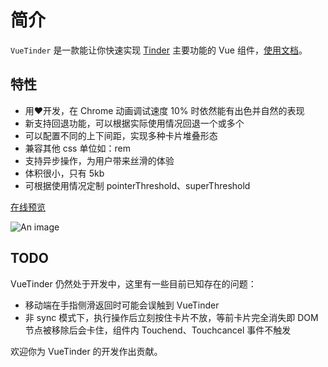 # 简介

`VueTinder` 是一款能让你快速实现 [Tinder](https://tinder.com) 主要功能的 Vue 组件，[使用文档](https://shanlh.github.io/vue-tinder)。

## 特性

- 用❤️开发，在 Chrome 动画调试速度 10% 时依然能有出色并自然的表现
- 新支持回退功能，可以根据实际使用情况回退一个或多个
- 可以配置不同的上下间距，实现多种卡片堆叠形态
- 兼容其他 css 单位如：rem
- 支持异步操作，为用户带来丝滑的体验
- 体积很小，只有 5kb
- 可根据使用情况定制 pointerThreshold、superThreshold

[在线预览](https://codesandbox.io/embed/vue-tinder-preview-by7qi)

![An image](https://raw.githubusercontent.com/shanlh/vue-tinder/master/.gitbook/assets/ping-mu-lu-zhi-2019101713.19.47-2.gif)

## TODO

VueTinder 仍然处于开发中，这里有一些目前已知存在的问题：

- 移动端在手指侧滑返回时可能会误触到 VueTinder
- 非 sync 模式下，执行操作后立刻按住卡片不放，等前卡片完全消失即 DOM 节点被移除后会卡住，组件内 Touchend、Touchcancel 事件不触发

欢迎你为 VueTinder 的开发作出贡献。